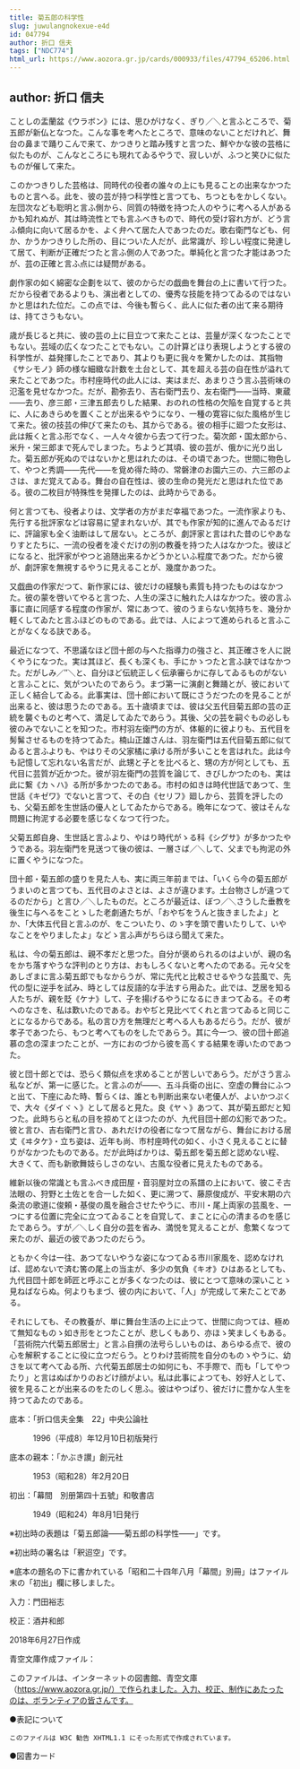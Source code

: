 ```yaml
---
title: 菊五郎の科学性
slug: juwulangnokexue-e4d
id: 047794
author: 折口 信夫
tags: ["NDC774"]
html_url: https://www.aozora.gr.jp/cards/000933/files/47794_65206.html
---
```


## author: 折口 信夫

ことしの盂蘭盆《ウラボン》には、思ひがけなく、ぎり／＼と言ふところで、菊五郎が新仏となつた。こんな事を考へたところで、意味のないことだけれど、舞台の鼻まで踊りこんで来て、かつきりと踏み残すと言つた、鮮やかな彼の芸格に似たものが、こんなところにも現れてゐるやうで、寂しいが、ふつと笑ひに似たものが催して来た。



このかつきりした芸格は、同時代の役者の誰々の上にも見ることの出来なかつたものと言へる。此を、彼の芸が持つ科学性と言つても、ちつともをかしくない。左団次なども聡明と言ふ側から、同質の特徴を持つた人のやうに考へる人があるかも知れぬが、其は時流性とでも言ふべきもので、時代の受け容れ方が、どう言ふ傾向に向いて居るかを、よく弁へて居た人であつたのだ。歌右衛門なども、何か、かうかつきりした所の、目についた人だが、此常識が、珍しい程度に発達して居て、判断が正確だつたと言ふ側の人であつた。単純化と言つた才能はあつたが、芸の正確と言ふ点には疑問がある。

劇作家の如く綿密な企劃を以て、彼のからだの戯曲を舞台の上に書いて行つた。だから役者であるよりも、演出者としての、優秀な技能を持つてゐるのではないかと思はれた位だ。この点では、今後も暫らく、此人に似た者の出て来る期待は、持てさうもない。



歳が長じると共に、彼の芸の上に目立つて来たことは、芸量が深くなつたことでもない。芸域の広くなつたことでもない。この計算どほり表現しようとする彼の科学性が、益発揮したことであり、其よりも更に我々を驚かしたのは、其指物《サシモノ》師の様な細緻な計数を土台として、其を超える芸の自在性が溢れて来たことであつた。市村座時代の此人には、実はまだ、あまりさう言ふ芸術味の氾濫を見せなかつた。だが、勘弥去り、吉右衛門去り、友右衛門――当時、東蔵――去り、彦三郎・三津五郎去りした結果、おのれの性格の欠陥を自覚すると共に、人にあきらめを置くことが出来るやうになり、一種の寛容に似た風格が生じて来た。彼の技芸の伸びて来たのも、其からである。彼の相手に廻つた女形は、此は叛くと言ふ形でなく、一人々々彼から去つて行つた。菊次郎・国太郎から、米升・栄三郎まで死んでしまつた。ちようど其頃、彼の芸が、俄かに光り出した。菊五郎が死ぬのではないかと思はれたのは、その頃であつた。世間に物色して、やつと秀調――先代――を覓め得た時の、常磐津のお園六三の、六三郎のよさは、まだ覚えてゐる。舞台の自在性は、彼の生命の発光だと思はれた位である。彼の二枚目が特殊性を発揮したのは、此時からである。

何と言つても、役者よりは、文学者の方がまだ幸福であつた。一流作家よりも、先行する批評家などは容易に望まれないが、其でも作家が知的に進んでゐるだけに、評論家も全く油断はして居ない。ところが、劇評家と言はれた昔のじやあなりすとたちに、一流の役者を凌ぐだけの別の教養を持つた人はなかつた。彼ほどになると、批評家がやつと追随出来るかどうかといふ程度であつた。だから彼が、劇評家を無視するやうに見えることが、幾度かあつた。

又戯曲の作家だつて、新作家には、彼だけの経験も素質も持つたものはなかつた。彼の蒙を啓いてやると言つた、人生の深さに触れた人はなかつた。彼の言ふ事に直に同感する程度の作家が、常にあつて、彼のうまらない気持ちを、幾分か軽くしてゐたと言ふほどのものである。此では、人によつて進められると言ふことがなくなる訣である。



最近になつて、不思議なほど団十郎の与へた指導力の強さと、其正確さを人に説くやうになつた。実は其ほど、長くも深くも、手にかゝつたと言ふ訣ではなかつた。だがしみ／″＼と、自分ほど伝統正しく伝承審らかに存してゐるものがないと言ふことに、気がついたのであらう。まづ第一に演劇と舞踊とが、彼において正しく結合してゐる。此事実は、団十郎において既にさうだつたのを見ることが出来ると、彼は思うたのである。五十歳頃までは、彼は父五代目菊五郎の芸の正統を襲ぐものと考へて、満足してゐたであらう。其後、父の芸を嗣ぐもの必しも彼のみでないことを知つた。市村羽左衛門の方が、体躯的に彼よりも、五代目を髣髴させるものを持つてゐた。楠山正雄さんは、羽左衛門は五代目菊五郎に似てゐると言ふよりも、やはりその父家橘に承ける所が多いことを言はれた。此は今も記憶して忘れない名言だが、此甥と子とを比べると、甥の方が何としても、五代目に芸質が近かつた。彼が羽左衛門の芸質を論じて、きびしかつたのも、実は此に繋《カヽハ》る所が多かつたのである。市村の如きは時代世話であつて、生世話《キゼワ》でないと言つて、その白《セリフ》廻しから、芸質を評したのも、父菊五郎を生世話の優人としてゐたからである。晩年になつて、彼はそんな問題に拘泥する必要を感じなくなつて行つた。



父菊五郎自身、生世話と言ふより、やはり時代がゝる科《シグサ》が多かつたやうである。羽左衛門を見送つて後の彼は、一層さば／＼して、父までも拘泥の外に置くやうになつた。

団十郎・菊五郎の盛りを見た人も、実に両三年前までは、「いくら今の菊五郎がうまいのと言つても、五代目のよさとは、よさが違ひます。土台物さしが違つてるのだから」と言ひ／＼したものだ。ところが最近は、ぼつ／＼さうした垂教を後生に与へるをことゝした老劇通たちが、「おやぢをうんと抜きましたよ」とか、「大体五代目と言ふのが、をこついたり、のゝ字を頭で書いたりして、いやなことをやりましたよ」などゝ言ふ声がちらほら聞えて来た。

私は、今の菊五郎は、親不孝だと思つた。自分が褒められるのはよいが、親の名をかち落すやうな評判のとり方は、おもしろくないと考へたのである。元々父をあしざまに言ふ菊五郎でもなからうが、常に先代と比較させるやうな芸風で、先代の型に逆手を試み、時としては反語的な手法すら用ゐた。此では、芝居を知る人たちが、親を貶《ケナ》して、子を揚げるやうになるにきまつてゐる。その考へのなさを、私は歎いたのである。おやぢと見比べてくれと言つてゐると同じことになるからである。私の言ひ方を無理だと考へる人もあるだらう。だが、彼が孝子であつたら、もつと考へてものをしたであらう。其に今一つ、彼の団十郎追慕の念の深まつたことが、一方におのづから彼を高くする結果を導いたのであつた。



彼と団十郎とでは、恐らく類似点を求めることが苦しいであらう。だがさう言ふ私などが、第一に感じた。と言ふのが――、五斗兵衛の出に、空虚の舞台にふつと出て、下座にゐた時、暫らくは、誰とも判断出来ない老優人が、よいかつぷくで、大々《ダイヾヽ》として居ると見た。良《ヤヽ》あつて、其が菊五郎だと知つた。此時ちらと私の目を掠めてとほつたのが、九代目団十郎の幻影であつた。彼と言ひ、吉右衛門と言ひ、あれだけの役者になつて居ながら、舞台における居丈《ヰタケ》・立ち姿は、近年も尚、市村座時代の如く、小さく見えることに替りがなかつたものである。だが此時ばかりは、菊五郎を菊五郎と認めない程、大きくて、而も新歌舞妓らしさのない、古風な役者に見えたものである。



維新以後の常識とも言ふべき成田屋・音羽屋対立の系譜の上において、彼こそ古法眼の、狩野と土佐とを合一した如く、更に溯つて、藤原俊成が、平安末期の六条流の歌道に俊頼・基俊の風を融合させたやうに、市川・尾上両家の芸風を、一つにする位置に完全に立つてゐることを自覚して、まことに心の清まるのを感じたであらう。すが／＼しく自分の芸を省み、満悦を覚えることが、愈繁くなつて来たのが、最近の彼であつたのだらう。



ともかく今は一往、あつてないやうな姿になつてゐる市川家風を、認めなければ、認めないで済む筈の尾上の当主が、多少の気負《キオ》ひはあるとしても、九代目団十郎を師匠と呼ぶことが多くなつたのは、彼にとつて意味の深いことゝ見ねばならぬ。何よりもまづ、彼の内において、「人」が完成して来たことである。



それにしても、その教養が、単に舞台生活の上に止つて、世間に向つては、極めて無知なものゝ如き形をとつたことが、悲しくもあり、亦ほゝ笑ましくもある。「芸術院六代菊五郎居士」と言ふ自撰の法号らしいものは、あらゆる点で、彼の心を解釈することに役に立つだらう。とりわけ芸術院を自分のものゝやうに、幼さを以て考へてゐる所、六代菊五郎居士の如何にも、不手際で、而も「してやつたり」と言はぬばかりのおどけ顔がよい。私は此事によつても、妙好人として、彼を見ることが出来るのをたのしく思ふ。彼はやつぱり、彼だけに豊かな人生を持つてゐたのである。













底本：「折口信夫全集　22」中央公論社

　　　1996（平成8）年12月10日初版発行

底本の親本：「かぶき讃」創元社

　　　1953（昭和28）年2月20日

初出：「幕間　別册第四十五號」和敬書店

　　　1949（昭和24）年8月1日発行

※初出時の表題は「菊五郎論――菊五郎の科学性――」です。

※初出時の署名は「釈迢空」です。

※底本の題名の下に書かれている「昭和二十四年八月「幕間」別冊」はファイル末の「初出」欄に移しました。

入力：門田裕志

校正：酒井和郎

2018年6月27日作成

青空文庫作成ファイル：

このファイルは、インターネットの図書館、青空文庫（https://www.aozora.gr.jp/）で作られました。入力、校正、制作にあたったのは、ボランティアの皆さんです。











●表記について


	このファイルは W3C 勧告 XHTML1.1 にそった形式で作成されています。







●図書カード